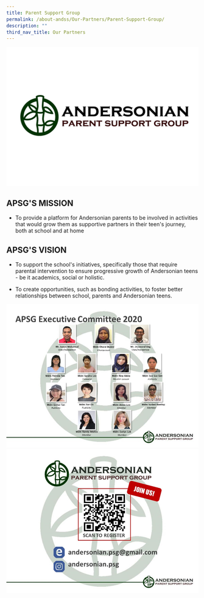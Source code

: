 ```yaml
---
title: Parent Support Group
permalink: /about-andss/Our-Partners/Parent-Support-Group/
description: ""
third_nav_title: Our Partners
---
```

![](/images/PSG_Logo.jpeg)

APSG'S MISSION
--------------

*   To provide a platform for Andersonian parents to be involved in activities that would grow them as supportive partners in their teen's journey, both at school and at home  
    

APSG'S VISION
-------------

*   To support the school's initiatives, specifically those that require parental intervention to ensure progressive growth of Andersonian teens - be it academics, social or holistic.  
    
*   To create opportunities, such as bonding activities, to foster better relationships between school, parents and Andersonian teens.

![](/images/APSG%20chart.jpeg)
![](/images/APSG%20Registration.jpeg)